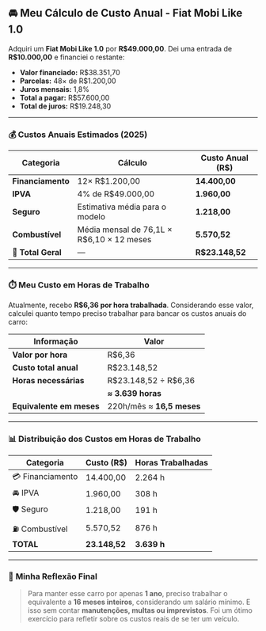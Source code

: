 ## 🚘 **Meu Cálculo de Custo Anual - Fiat Mobi Like 1.0**

Adquiri um **Fiat Mobi Like 1.0** por **R\$49.000,00**. Dei uma entrada de **R\$10.000,00** e financiei o restante:

* **Valor financiado:** R\$38.351,70
* **Parcelas:** 48× de R\$1.200,00
* **Juros mensais:** 1,8%
* **Total a pagar:** R\$57.600,00
* **Total de juros:** R\$19.248,30

---

### 💰 **Custos Anuais Estimados (2025)**

| Categoria          | Cálculo                                    | Custo Anual (R\$) |
| ------------------ | ------------------------------------------ | ----------------- |
| **Financiamento**  | 12× R\$1.200,00                            | **14.400,00**     |
| **IPVA**           | 4% de R\$49.000,00                         | **1.960,00**      |
| **Seguro**         | Estimativa média para o modelo             | **1.218,00**      |
| **Combustível**    | Média mensal de 76,1L × R\$6,10 × 12 meses | **5.570,52**      |
| **🔸 Total Geral** | —                                          | **R\$23.148,52**  |

---

### ⏱️ **Meu Custo em Horas de Trabalho**

Atualmente, recebo **R\$6,36 por hora trabalhada**. Considerando esse valor, calculei quanto tempo preciso trabalhar para bancar os custos anuais do carro:

| Informação               | Valor                     |
| ------------------------ | ------------------------- |
| **Valor por hora**       | R\$6,36                   |
| **Custo total anual**    | R\$23.148,52              |
| **Horas necessárias**    | R\$23.148,52 ÷ R\$6,36    |
|                          | **≈ 3.639 horas**         |
| **Equivalente em meses** | 220h/mês ≈ **16,5 meses** |

---

### 📊 **Distribuição dos Custos em Horas de Trabalho**

| Categoria        | Custo (R\$)   | Horas Trabalhadas |
| ---------------- | ------------- | ----------------- |
| 💳 Financiamento | 14.400,00     | 2.264 h           |
| 🚘 IPVA          | 1.960,00      | 308 h             |
| 🛡️ Seguro       | 1.218,00      | 191 h             |
| ⛽ Combustível    | 5.570,52      | 876 h             |
| **TOTAL**        | **23.148,52** | **3.639 h**       |

---

### 🧠 **Minha Reflexão Final**

> Para manter esse carro por apenas **1 ano**, preciso trabalhar o equivalente a **16 meses inteiros**, considerando um salário mínimo.
> E isso sem contar **manutenções, multas ou imprevistos**.
> Foi um ótimo exercício para refletir sobre os custos reais de se ter um veículo.
